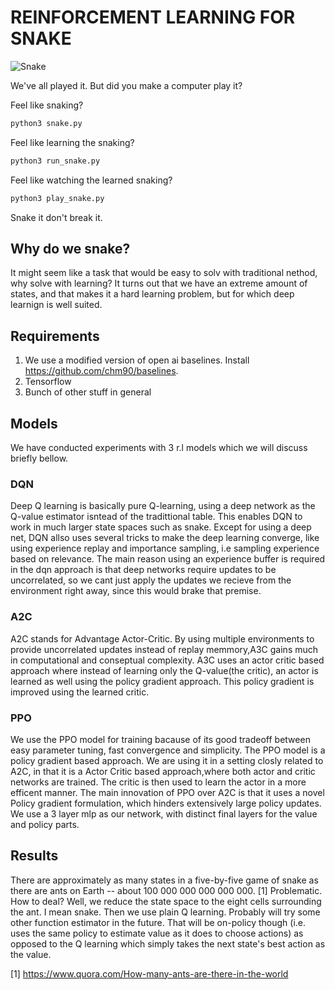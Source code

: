 # REINFORCEMENT LEARNING FOR SNAKE

![Snake](http://m.plonga.com/public/uploads/thumbs/nokia-snake-3310-html5-classic-online.jpg)

We've all played it. But did you make a computer play it?

Feel like snaking?

```python
python3 snake.py
```

Feel like learning the snaking?

```python
python3 run_snake.py
```

Feel like watching the learned snaking?

```python
python3 play_snake.py
```

Snake it don't break it.


## Why do we snake?

It might seem like a task that would be easy to solv with traditional nethod, why solve with learning?
It turns out that we have an extreme amount of states, and that makes it a hard learning problem, but for which deep learnign is well suited.

## Requirements

1. We use a modified version of open ai baselines. Install https://github.com/chm90/baselines.
2. Tensorflow
3. Bunch of other stuff in general

## Models

We have conducted experiments with 3 r.l models which we will discuss briefly bellow.

### DQN

Deep Q learning is basically pure Q-learning, using a deep network as the Q-value estimator isntead of the tradittional table. This enables DQN to work in much larger state spaces such as snake. Except for using a deep net, DQN allso uses several tricks to make the deep learning converge, like using experience replay and importance sampling, i.e sampling experience based on relevance. The main reason using an experience buffer is required in the dqn approach is that deep networks require updates to be uncorrelated, so we cant just apply the updates we recieve from the environment right away, since this would brake that premise.

### A2C

A2C stands for Advantage Actor-Critic. By using multiple environments to provide uncorrelated updates instead of replay memmory,A3C gains much in computational and conseptual complexity. A3C uses an actor critic based approach where instead of learning only the Q-value(the critic), an actor is learned as well using the policy gradient approach. This policy gradient is improved using the learned critic. 

### PPO
We use the PPO model for training bacause of its good tradeoff between easy parameter tuning, fast convergence and simplicity. The PPO model is a policy gradient based approach. We are using it in a setting closly related to A2C, in that it is a Actor Critic based approach,where both actor and critic networks are trained. The critic is then used to learn the actor in a more efficent manner. The main innovation of PPO over A2C is that it uses a novel Policy gradient formulation, which hinders extensively large policy updates. We use a 3 layer mlp as our network, with distinct final layers for the value and policy parts.

## Results





There are approximately as many states in a five-by-five game of snake as there are ants on Earth -- about 100 000 000 000 000 000. [1] Problematic. How to deal? Well, we reduce the state space to the eight cells surrounding the ant. I mean snake. Then we use plain Q learning. Probably will try some other function estimator in the future. That will be on-policy though (i.e. uses the same policy to estimate value as it does to choose actions) as opposed to the Q learning which simply takes the next state's best action as the value.

  [1] https://www.quora.com/How-many-ants-are-there-in-the-world
